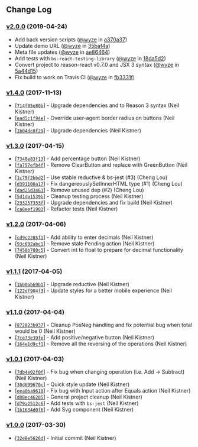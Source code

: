 ## Change Log

### [v2.0.0](https://github.com/wyze/reason-calculator/releases/tag/v2.0.0) (2019-04-24)

* Add back version scripts ([@wyze](https://github.com/wyze) in [a370a37](https://github.com/wyze/reason-calculator/commit/a370a37))
* Update demo URL ([@wyze](https://github.com/wyze) in [35baf4a](https://github.com/wyze/reason-calculator/commit/35baf4a))
* Meta file updates ([@wyze](https://github.com/wyze) in [ae86464](https://github.com/wyze/reason-calculator/commit/ae86464))
* Add tests with `bs-react-testing-library` ([@wyze](https://github.com/wyze) in [18da5d2](https://github.com/wyze/reason-calculator/commit/18da5d2))
* Convert project to reason-react v0.7.0 and JSX 3 syntax ([@wyze](https://github.com/wyze) in [5a44d15](https://github.com/wyze/reason-calculator/commit/5a44d15))
* Fix build to work on Travis CI ([@wyze](https://github.com/wyze) in [fb3331f](https://github.com/wyze/reason-calculator/commit/fb3331f))

### [v1.4.0](https://github.com/wyze/reason-calculator/releases/tag/v1.4.0) (2017-11-13)

* [[`714f05e80b`](https://github.com/wyze/reason-calculator/commit/714f05e80b)] - Upgrade dependencies and to Reason 3 syntax (Neil Kistner)
* [[`ead5c1f94e`](https://github.com/wyze/reason-calculator/commit/ead5c1f94e)] - Override user-agent border radius on buttons (Neil Kistner)
* [[`1b04dc0f29`](https://github.com/wyze/reason-calculator/commit/1b04dc0f29)] - Upgrade dependencies (Neil Kistner)

### [v1.3.0](https://github.com/wyze/reason-calculator/releases/tag/v1.3.0) (2017-04-15)

* [[`7348e83f13`](https://github.com/wyze/reason-calculator/commit/7348e83f13)] - Add percentage button (Neil Kistner)
* [[`fa757efb4f`](https://github.com/wyze/reason-calculator/commit/fa757efb4f)] - Remove ClearButton and replace with GreenButton (Neil Kistner)
* [[`1c79f2bbd2`](https://github.com/wyze/reason-calculator/commit/1c79f2bbd2)] - Use stable reductive & bs-jest (#3) (Cheng Lou)
* [[`d391100a17`](https://github.com/wyze/reason-calculator/commit/d391100a17)] - Fix dangereouslySetInnerHTML type (#1) (Cheng Lou)
* [[`dad25d3463`](https://github.com/wyze/reason-calculator/commit/dad25d3463)] - Remove unused dep (#2) (Cheng Lou)
* [[`5d1da1539b`](https://github.com/wyze/reason-calculator/commit/5d1da1539b)] - Cleanup testing process (Neil Kistner)
* [[`233257333f`](https://github.com/wyze/reason-calculator/commit/233257333f)] - Upgrade dependencies and fix build (Neil Kistner)
* [[`ca8eef1903`](https://github.com/wyze/reason-calculator/commit/ca8eef1903)] - Refactor tests (Neil Kistner)

### [v1.2.0](https://github.com/wyze/reason-calculator/releases/tag/v1.2.0) (2017-04-06)

* [[`cd9c2285f1`](https://github.com/wyze/reason-calculator/commit/cd9c2285f1)] - Add ability to enter decimals (Neil Kistner)
* [[`93c692abc1`](https://github.com/wyze/reason-calculator/commit/93c692abc1)] - Remove stale Pending action (Neil Kistner)
* [[`7458b780c5`](https://github.com/wyze/reason-calculator/commit/7458b780c5)] - Convert int to float to prepare for decimal functionality (Neil Kistner)

### [v1.1.1](https://github.com/wyze/reason-calculator/releases/tag/v1.1.1) (2017-04-05)

* [[`1bb0ab69b1`](https://github.com/wyze/reason-calculator/commit/1bb0ab69b1)] - Upgrade reductive (Neil Kistner)
* [[`122df904f3`](https://github.com/wyze/reason-calculator/commit/122df904f3)] - Update styles for a better mobile experience (Neil Kistner)

### [v1.1.0](https://github.com/wyze/reason-calculator/releases/tag/v1.1.0) (2017-04-04)

* [[`872823b937`](https://github.com/wyze/reason-calculator/commit/872823b937)] - Cleanup PosNeg handling and fix potential bug when total would be 0 (Neil Kistner)
* [[`7ce73e39fe`](https://github.com/wyze/reason-calculator/commit/7ce73e39fe)] - Add positive/negative button (Neil Kistner)
* [[`164e1d9cf1`](https://github.com/wyze/reason-calculator/commit/164e1d9cf1)] - Remove all the reversing of the operations (Neil Kistner)

### [v1.0.1](https://github.com/wyze/reason-calculator/releases/tag/v1.0.1) (2017-04-03)

* [[`7db4e02f0f`](https://github.com/wyze/reason-calculator/commit/7db4e02f0f)] - Fix bug when changing operation (i.e. Add -\> Subtract) (Neil Kistner)
* [[`30d699670c`](https://github.com/wyze/reason-calculator/commit/30d699670c)] - Quick style update (Neil Kistner)
* [[`eea0ba9618`](https://github.com/wyze/reason-calculator/commit/eea0ba9618)] - Fix bug with Input action after Equals action (Neil Kistner)
* [[`d08ec46285`](https://github.com/wyze/reason-calculator/commit/d08ec46285)] - General project cleanup (Neil Kistner)
* [[`d79a2512c6`](https://github.com/wyze/reason-calculator/commit/d79a2512c6)] - Add tests with `bs-jest` (Neil Kistner)
* [[`1b1634d0f6`](https://github.com/wyze/reason-calculator/commit/1b1634d0f6)] - Add Svg component (Neil Kistner)

### [v1.0.0](https://github.com/wyze/reason-calculator/releases/tag/v1.0.0) (2017-03-30)

* [[`32e8e5626d`](https://github.com/wyze/reason-calculator/commit/32e8e5626d)] - Initial commit (Neil Kistner)

